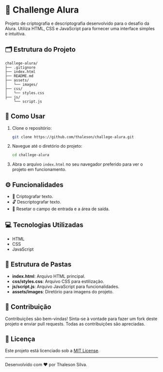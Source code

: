 # 🌟 Challenge Alura

Projeto de criptografia e descriptografia desenvolvido para o desafio da Alura. Utiliza HTML, CSS e JavaScript para fornecer uma interface simples e intuitiva.

## 🗂 Estrutura do Projeto

```
challege-alura/
├── .gitignore
├── index.html
├── README.md
├── assets/
│   └── images/
├── css/
│   └── styles.css
├── js/
    └── script.js
```

## 🚀 Como Usar

1. Clone o repositório:
   ```sh
   git clone https://github.com/thaleson/challege-alura.git
   ```

2. Navegue até o diretório do projeto:
   ```sh
   cd challege-alura
   ```

3. Abra o arquivo `index.html` no seu navegador preferido para ver o projeto em funcionamento.

## ⚙️ Funcionalidades

- 🔐 Criptografar texto.
- 🔓 Descriptografar texto.
- 🔄 Resetar o campo de entrada e a área de saída.

## 💻 Tecnologias Utilizadas

- HTML
- CSS
- JavaScript

## 📁 Estrutura de Pastas

- **index.html**: Arquivo HTML principal.
- **css/styles.css**: Arquivo CSS para estilização.
- **js/script.js**: Arquivo JavaScript para funcionalidades.
- **assets/images**: Diretório para imagens do projeto.

## 🤝 Contribuição

Contribuições são bem-vindas! Sinta-se à vontade para fazer um fork deste projeto e enviar pull requests. Todas as contribuições são apreciadas.

## 📜 Licença

Este projeto está licenciado sob a [MIT License](LICENSE).

---

Desenvolvido com ❤️ por Thaleson Silva.
```


